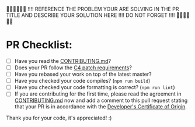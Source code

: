 👮🏻👮🏻👮🏻 !!!! REFERENCE THE PROBLEM YOUR ARE SOLVING IN THE PR TITLE AND DESCRIBE YOUR SOLUTION HERE !!!! DO NOT FORGET !!!! 👮🏻👮🏻👮🏻


# PR Checklist:

- [ ] Have you read the [CONTRIBUTING.md](https://github.com/crypto-com/sample-chain-wallet/blob/master/CONTRIBUTING.md)?
- [ ] Does your PR follow the [C4 patch requirements](https://rfc.zeromq.org/spec:42/C4/#23-patch-requirements)?
- [ ] Have you rebased your work on top of the latest master? 
- [ ] Have you checked your code compiles? (`npm run build`)
- [ ] Have you checked your code formatting is correct? (`npm run lint`)
- [ ] If you are contributing for the first time, please read the agreement in [CONTRIBUTING.md](https://github.com/crypto-com/sample-chain-wallet/blob/master/CONTRIBUTING.md) now and add a comment to this pull request stating that your PR is in accordance with the [Developer's Certificate of Origin](https://github.com/crypto-com/chain/blob/master/CONTRIBUTING.md#developer-certificate-of-originn).

Thank you for your code, it's appreciated! :)

